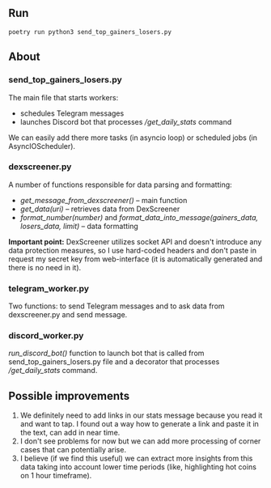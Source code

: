 ## Run
`poetry run python3 send_top_gainers_losers.py`

## About
### send_top_gainers_losers.py 
The main file that starts workers:
- schedules Telegram messages
- launches Discord bot that processes _/get_daily_stats_ command

We can easily add there more tasks (in asyncio loop) or scheduled jobs (in AsyncIOScheduler).
### dexscreener.py

A number of functions responsible for data parsing and formatting:
- _get_message_from_dexscreener()_ – main function
- _get_data(uri)_ – retrieves data from DexScreener
- _format_number(number)_ and _format_data_into_message(gainers_data, losers_data, limit)_ – data formatting

**Important point:** 
DexScreener utilizes socket API and doesn't introduce any data protection measures, 
so I use hard-coded headers and don't paste in request 
my secret key from web-interface (it is automatically generated and there is no need in it).

### telegram_worker.py
Two functions: to send Telegram messages and to ask data from dexscreener.py and send message. 

### discord_worker.py
_run_discord_bot()_ function to launch bot that is called from send_top_gainers_losers.py 
file and a decorator that processes _/get_daily_stats_ command.

## Possible improvements
1. We definitely need to add links in our stats message because you read it and want to tap. I found out a way how to generate a link and paste it in the text, can add in near time.
2. I don't see problems for now but we can add more processing of corner cases that can potentially arise.
3. I believe (if we find this useful) we can extract more insights from this data taking into account lower time periods (like, highlighting hot coins on 1 hour timeframe).